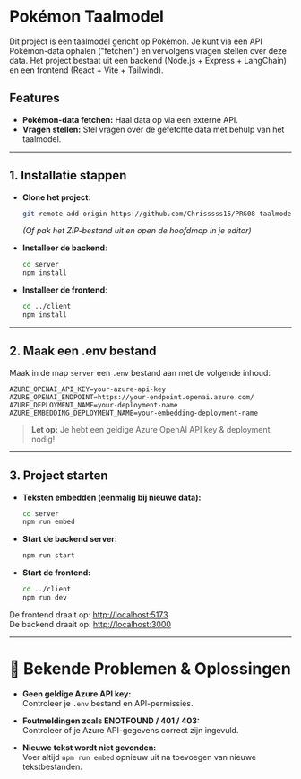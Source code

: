 # Pokémon Taalmodel

Dit project is een taalmodel gericht op Pokémon. Je kunt via een API Pokémon-data ophalen ("fetchen") en vervolgens vragen stellen over deze data. Het project bestaat uit een backend (Node.js + Express + LangChain) en een frontend (React + Vite + Tailwind).

## Features

- **Pokémon-data fetchen:** Haal data op via een externe API.
- **Vragen stellen:** Stel vragen over de gefetchte data met behulp van het taalmodel.

---

## 1. Installatie stappen

- **Clone het project**:
    ```bash
    git remote add origin https://github.com/Chrisssss15/PRG08-taalmodel.git
    ```
    *(Of pak het ZIP-bestand uit en open de hoofdmap in je editor)*

- **Installeer de backend**:
    ```bash
    cd server
    npm install
    ```

- **Installeer de frontend**:
    ```bash
    cd ../client
    npm install
    ```

---

## 2. Maak een .env bestand

Maak in de map `server` een `.env` bestand aan met de volgende inhoud:

```env
AZURE_OPENAI_API_KEY=your-azure-api-key
AZURE_OPENAI_ENDPOINT=https://your-endpoint.openai.azure.com/
AZURE_DEPLOYMENT_NAME=your-deployment-name
AZURE_EMBEDDING_DEPLOYMENT_NAME=your-embedding-deployment-name
```
> **Let op:** Je hebt een geldige Azure OpenAI API key & deployment nodig!

---

## 3. Project starten

- **Teksten embedden (eenmalig bij nieuwe data):**
    ```bash
    cd server
    npm run embed
    ```

- **Start de backend server:**
    ```bash
    npm run start
    ```

- **Start de frontend:**
    ```bash
    cd ../client
    npm run dev
    ```

De frontend draait op: [http://localhost:5173](http://localhost:5173)  
De backend draait op: [http://localhost:3000](http://localhost:3000)

---

# 🐞 Bekende Problemen & Oplossingen

- **Geen geldige Azure API key:**  
  Controleer je `.env` bestand en API-permissies.

- **Foutmeldingen zoals ENOTFOUND / 401 / 403:**  
  Controleer of je Azure API-gegevens correct zijn ingevuld.

- **Nieuwe tekst wordt niet gevonden:**  
  Voer altijd `npm run embed` opnieuw uit na toevoegen van nieuwe tekstbestanden.
